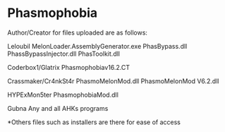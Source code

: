 # Phasmophobia
Author/Creator for files uploaded are as follows:

Leloubil
  MelonLoader.AssemblyGenerator.exe
  PhasBypass.dll
  PhassBypassInjector.dll
  PhasToolkit.dll
 
 Coderbox1/Glatrix
  Phasmophobiav16.2.CT
  
Crassmaker/Cr4nkSt4r
  PhasmoMelonMod.dll
  PhasmoMelonMod V6.2.dll
  
 HYPExMon5ter
  PhasmophobiaMod.dll
  
 Gubna
  Any and all AHKs programs
  
*Others files such as installers are there for ease of access
